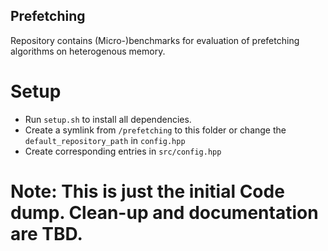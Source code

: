 ## Prefetching

Repository contains (Micro-)benchmarks for evaluation of prefetching algorithms on heterogenous memory.

# Setup

- Run `setup.sh` to install all dependencies.
- Create a symlink from `/prefetching` to this folder or change the `default_repository_path` in `config.hpp`
- Create corresponding entries in `src/config.hpp`

# Note: This is just the initial Code dump. Clean-up and documentation are TBD.